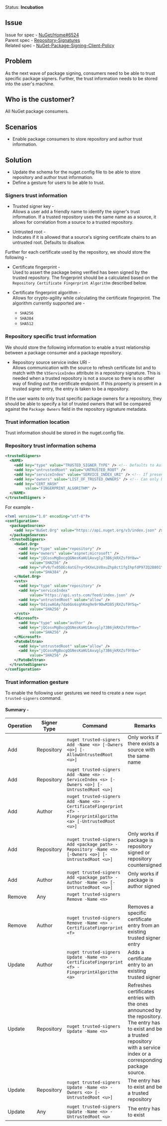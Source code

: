 Status: **Incubation**

## Issue
Issue for spec - [NuGet/Home#6524](https://github.com/NuGet/Home/issues/6524)  
Parent spec - [Repository-Signatures](https://github.com/NuGet/Home/wiki/Repository-Signatures)  
Related spec - [NuGet-Package-Signing-Client-Policy](https://github.com/NuGet/Home/wiki/%5BSpec%5D-NuGet-Package-Signing-Client-Policy)

## Problem
As the next wave of package signing, consumers need to be able to trust specific package signers. Further, the trust information needs to be stored into the user's machine.

## Who is the customer?
All NuGet package consumers.

## Scenarios
* Enable package consumers to store repository and author trust information.

## Solution
* Update the schema for the nuget.config file to be able to store repository and author trust information.
* Define a gesture for users to be able to trust.

### Signers trust information

* Trusted signer key -  
Allows a user add a friendly name to identify the signer's trust information. If a trusted repository uses the same name as a source, it allows for correlation from a source to a trusted repository.

* Untrusted root -  
Indicates if it is allowed that a source's signing certificate chains to an untrusted root. Defaults to disallow.

Further for each certificate used by the repository, we should store the following - 

* Certificate fingerprint -  
Used to assert the package being verified has been signed by the trusted repository. The fingerprint should be a calculated based on the `Repository Certificate Fingerprint Algorithm` described below.


* Certificate fingerprint algorithm -  
Allows for crypto-agility while calculating the certificate fingerprint. The algorithm currently supported are - 
  * `SHA256`
  * `SHA384`
  * `SHA512`

### Repository specific trust information
We should store the following information to enable a trust relationship between a package consumer and a package repository.

* Repository source service index URI -  
Allows communication with the source to refresh certificate list and to match with the `V3ServiceIndex` attribute in a repository signature. This is needed when a trusted repository is not a source so there is no other way of finding out the certificate endpoint. If this property is present in a trusted signer entry, the entry is taken to be a repository.

If the user wants to only trust specific package owners for a repository, they should be able to specify a list of trusted owners that will be compared against the `Package Owners` field in the repository signature metadata.

### Trust information location
Trust information should be stored in the nuget.config file.

### Repository trust information schema
```xml
<trustedSigners>
  <NAME>
    <add key="type" value="TRUSTED_SIGNER_TYPE" /> <!-- Defaults to Author -->
    <add key="untrustedRoot" value="UNTRUSTED_ROOT" />
    <add key="serviceIndex" value="SERVICE_INDEX_URI" /> <!-- If present then type is Repository -->
    <add key="owners" value="LIST_OF_TRUSTED_OWNERS" /> <!-- Can only be present if type is Repository -->
    <add key="CERT_HASH" 
         value="FINGERPRINT_ALGORITHM" />
  </NAME>
</trustedSigners >
```

For example -

```xml
<?xml version="1.0" encoding="utf-8"?>
<configuration>
  <packageSources>
    <add key="NuGet.Org" value="https://api.nuget.org/v3/index.json" />
  </packageSources>
  <trustedSigners>
    <NuGet.Org>
      <add key="type" value="repository" />
      <add key="owners" value="aspnet;microsoft" />
      <add key="jQCosvMgBxcgQGNesKaHU1Axvgly73B6jkRXZsf9Y8w=" 
           value="SHA256" />
      <add key="vPv9/fx05OEc4atG7ny+5KXeLbV8xuZhp8ct1fgIhpfdP97ZQ2B801YBaBP61zd=" 
           value="SHA384" />
    </NuGet.Org>
    <vsts>
      <add key="type" value="repository" />
      <add key="serviceIndex"
           value="https://api.vsts.com/feed/index.json" />
      <add key="untrustedRoot" value="allow" />
      <add key="OdiswAGAy7da6Gs6sghKmg9e9r90wM385jRXZsf9Y5q="
           value="SHA256" />
    </vsts>
    <Microsoft>
      <add key="type" value="author" />
      <add key="jQCosvMgBxcgQGNesKaHU1Axvgly73B6jkRXZsf9Y8w=" 
           value="SHA256" />
    </Microsoft>
    <PatoBeltran>
      <add key="untrustedRoot" value="allow" />
      <add key="jQCosvMgBxcgQGNesKaHU1Axvgly73B6jkRXZsf9Y8w=" 
           value="SHA256" />
    </PatoBeltran>
  </trustedSigners>
</configuration>
```

### Trust information gesture
To enable the following user gestures we need to create a new `nuget trusted-signers` command.
<br/>


#### Summary - 

| Operation | Signer Type | Command | Remarks |
| --- | --- | --- | --- |
| Add | Repository | `nuget trusted-signers Add -Name <n> [-Owners <o>] [-AllowUntrustedRoot <u>]` | Only works if there exists a source with the same name |
| Add | Repository | `nuget trusted-signers Add -Name <n> -ServiceIndex <s> [-Owners <o>] [-UntrustedRoot <u>]` |
| Add | Author | `nuget trusted-signers Add -Name <n> -CertificateFingerprint <f> -FingerprintAlgorithm <a> [-UntrustedRoot <u>]` |
| Add | Repository | `nuget trusted-signers Add <package_path> -Repository -Name <n> [-Owners <o>] [-UntrustedRoot <u>]` | Only works if package is repository signed or repository countersigned |
| Add | Author | `nuget trusted-signers Add <package_path> -Author -Name <n> [-UntrustedRoot <u>]` | Only works if package is author signed |
| Remove | Any | `nuget trusted-signers Remove -Name <n>` |
| Remove | Author | `nuget trusted-signers Remove -Name <n> -CertificateFingerprint <f>` | Removes a specific certificate entry from an existing trusted signer entry |
| Update | Author | `nuget trusted-signers Update -Name <n> -CertificateFingerprint <f> -FingerprintAlgorithm <a>`| Adds a certificate entry to an existing trusted signer |
| Update | Repository | `nuget trusted-signers Update -Name <n>` | Refreshes certificates entries with the ones announced by the repository.<br />The entry has to exist and be a trusted repository with a service index or a corresponding package source. |
| Update | Repository | `nuget trusted-signers Update -Name <n> -Owners <o> [-UntrustedRoot <u>]` | The entry has to exist and be a trusted repository |
| Update | Any | `nuget trusted-signers Update -Name <n> -UntrustedRoot <u>` | The entry has to exist |
